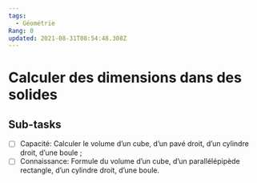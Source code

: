 ```yaml
---
tags:
  - Géométrie
Rang: 0
updated: 2021-08-31T08:54:48.308Z
---
```


# Calculer des dimensions dans des solides

## Sub-tasks

- [ ] Capacité: Calculer le volume d’un cube, d’un pavé droit, d’un cylindre droit, d’une boule ;
- [ ] Connaissance: Formule du volume d’un cube, d’un parallélépipède rectangle, d’un cylindre droit, d’une boule.
